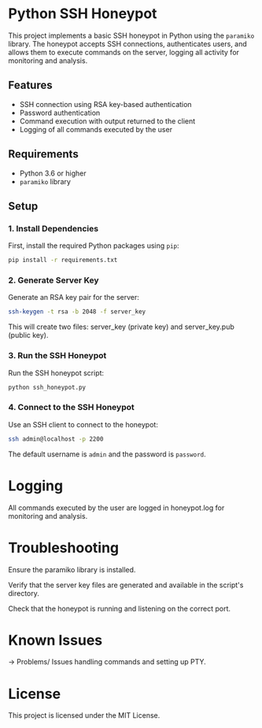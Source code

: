 # Python SSH Honeypot

This project implements a basic SSH honeypot in Python using the `paramiko` library. The honeypot accepts SSH connections, authenticates users, and allows them to execute commands on the server, logging all activity for monitoring and analysis.

## Features

- SSH connection using RSA key-based authentication
- Password authentication
- Command execution with output returned to the client
- Logging of all commands executed by the user

## Requirements

- Python 3.6 or higher
- `paramiko` library

## Setup

### 1. Install Dependencies

First, install the required Python packages using `pip`:

```bash
pip install -r requirements.txt
```

### 2. Generate Server Key

Generate an RSA key pair for the server:

```bash
ssh-keygen -t rsa -b 2048 -f server_key
```

This will create two files: server_key (private key) and server_key.pub (public key).

### 3. Run the SSH Honeypot
Run the SSH honeypot script:

```bash
python ssh_honeypot.py
```

### 4. Connect to the SSH Honeypot
Use an SSH client to connect to the honeypot:

```bash
ssh admin@localhost -p 2200
```

The default username is `admin` and the password is `password`.

# Logging
All commands executed by the user are logged in honeypot.log for monitoring and analysis.

# Troubleshooting
Ensure the paramiko library is installed.

Verify that the server key files are generated and available in the script's directory.

Check that the honeypot is running and listening on the correct port.

# Known Issues
-> Problems/ Issues handling commands and setting up PTY. 

# License
This project is licensed under the MIT License.
